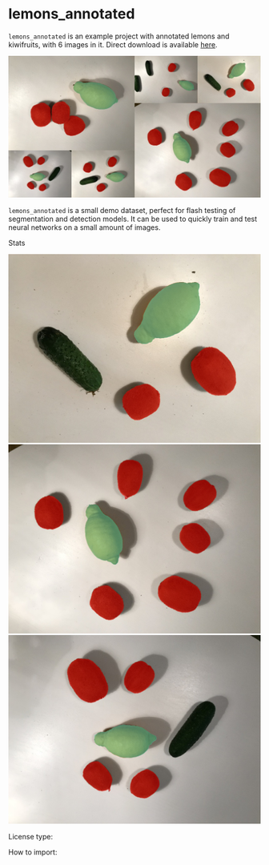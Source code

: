 # lemons_annotated
 `lemons_annotated` is an example project with annotated lemons and kiwifruits, with 6 images in it. Direct download is available 
[here](x).

![](./lemons_annotated_preview.jpg)

`lemons_annotated` is a small demo dataset, perfect for flash testing of segmentation and detection models. It can be used to quickly train and test neural networks on a small amount of images.

Stats

![](./IMG_0748.png) ![](./IMG_2084.png) ![](./IMG_4451.png) 

License type: 

How to import:


